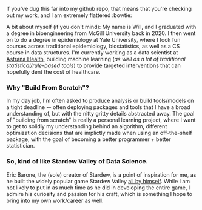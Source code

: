 If you've dug this far into my github repo, that means that you're checking out my work, and I am extremely flattered :bowtie:

A bit about myself (if you don't mind): 
My name is Will, and I graduated with a degree in bioengineering from McGill University back in 2020. I then went on to do a degree in epidemiology at Yale University, where I took fun courses across traditional epidemiology, biostatistics, as well as a CS course in data structures. I'm currently working as a data scientist at [Astrana Health](https://www.astranahealth.com), building machine learning (*as well as a lot of traditional statistical/rule-based tools*) to provide targeted interventions that can hopefully dent the cost of healthcare. 

### Why "Build From Scratch"?
In my day job, I'm often asked to produce analysis or build tools/models on a tight deadline -- often deploying packages and tools that I have a broad understanding of, but with the nitty gritty details abstracted away. The goal of "building from scratch" is really a personal learning project, where I want to get to solidiy my understanding behind an algorithm, different optimization decisions that are implictly made when using an off-the-shelf package, with the goal of becoming a better programmer + better statistician.

### So, kind of like Stardew Valley of Data Science.
Eric Barone, the (sole) creator of Stardew, is a point of inspiration for me, as he built the widely popular game Stardew Valley [all by himself](https://www.shortform.com/blog/how-was-stardew-valley-made/#:~:text=Did%20one%20person%20really%20create,to%2015%20hours%20a%20day.). While I am not likely to put in as much time as he did in developing the entire game, I admire his curiosity and passion for his craft, which is something I hope to bring into my own work/career as well.
